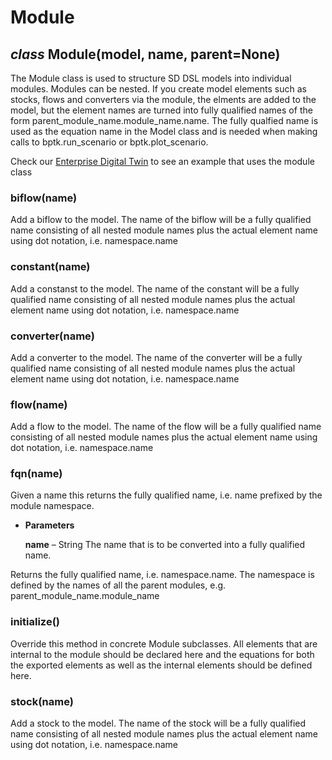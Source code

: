 # Module


## _class_ Module(model, name, parent=None)

The Module class is used to structure SD DSL models into individual modules.
Modules can be nested. If you create model elements such as stocks, flows and
converters via the module, the elments are added to the model, but the element
names are turned into fully qualified names of the form
parent_module_name.module_name.name. The fully qualfied name is used as the equation
name in the Model class and is needed when making calls to bptk.run_scenario or
bptk.plot_scenario.

Check our [Enterprise Digital Twin](../model_library/enterprise_digital_twin/enterprise_digital_twin.ipynb) to see an example that uses the module class


### biflow(name)
Add a biflow to the model. The name of the biflow will be a fully qualified name
consisting of all nested module names plus the actual element name using dot
notation, i.e. namespace.name


### constant(name)
Add a constanst to the model. The name of the constant will be a fully qualified name
consisting of all nested module names plus the actual element name using dot
notation, i.e. namespace.name


### converter(name)
Add a converter to the model. The name of the converter will be a fully qualified name
consisting of all nested module names plus the actual element name using dot
notation, i.e. namespace.name


### flow(name)
Add a flow to the model. The name of the flow will be a fully qualified name
consisting of all nested module names plus the actual element name using dot
notation, i.e. namespace.name


### fqn(name)
Given a name this returns the fully qualified name, i.e. name prefixed
by the module namespace.


* **Parameters**

    **name** – String
    The name that is to be converted into a fully qualified name.


Returns the fully qualified name, i.e. namespace.name. The namespace is defined
by the names of all the parent modules, e.g. parent_module_name.module_name


### initialize()
Override this method in concrete Module subclasses. All elements that
are internal to the module should be declared here and the equations
for both the exported elements as well as the internal elements should
be defined here.


### stock(name)
Add a stock to the model. The name of the stock will be a fully qualified name
consisting of all nested module names plus the actual element name using dot
notation, i.e. namespace.name
